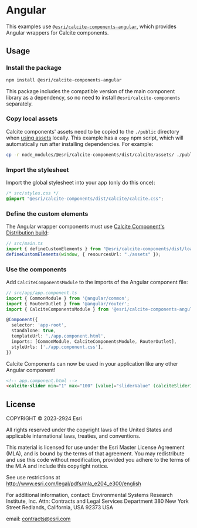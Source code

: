 # Angular

This examples use [`@esri/calcite-components-angular`](https://www.npmjs.com/package/@esri/calcite-components-angular), which provides Angular wrappers for Calcite components.

## Usage

### Install the package

```sh
npm install @esri/calcite-components-angular
```

This package includes the compatible version of the main component library as a dependency, so no need to install `@esri/calcite-components` separately.

### Copy local assets

Calcite components' assets need to be copied to the `./public` directory when [using assets](https://developers.arcgis.com/calcite-design-system/get-started/#load-the-assets) locally. This example has a `copy` npm script, which will automatically run after installing dependencies. For example:

```sh
cp -r node_modules/@esri/calcite-components/dist/calcite/assets/ ./public
```

### Import the stylesheet

Import the global stylesheet into your app (only do this once):

```css
/* src/styles.css */
@import "@esri/calcite-components/dist/calcite/calcite.css";
```

### Define the custom elements

The Angular wrapper components must use [Calcite Component's Distribution build](https://developers.arcgis.com/calcite-design-system/get-started/#distribution):

```ts
// src/main.ts
import { defineCustomElements } from "@esri/calcite-components/dist/loader";
defineCustomElements(window, { resourcesUrl: "./assets" });
```

### Use the components

Add `CalciteComponentsModule` to the imports of the Angular component file:

```ts
// src/app/app.component.ts
import { CommonModule } from '@angular/common';
import { RouterOutlet } from '@angular/router';
import { CalciteComponentsModule } from '@esri/calcite-components-angular';

@Component({
  selector: 'app-root',
  standalone: true,
  templateUrl: './app.component.html',
  imports: [CommonModule, CalciteComponentsModule, RouterOutlet],
  styleUrls: ['./app.component.css'],
})
```

Calcite Components can now be used in your application like any other Angular component!

```html
<!-- app.component.html -->
<calcite-slider min="1" max="100" [value]="sliderValue" (calciteSliderInput)="onSliderInput($event)"></calcite-slider>
```

## License

COPYRIGHT © 2023-2924 Esri

All rights reserved under the copyright laws of the United States and applicable international laws, treaties, and conventions.

This material is licensed for use under the Esri Master License Agreement (MLA), and is bound by the terms of that agreement. You may redistribute and use this code without modification, provided you adhere to the terms of the MLA and include this copyright notice.

See use restrictions at <http://www.esri.com/legal/pdfs/mla_e204_e300/english>

For additional information, contact: Environmental Systems Research Institute, Inc. Attn: Contracts and Legal Services Department 380 New York Street Redlands, California, USA 92373 USA

email: <contracts@esri.com>
